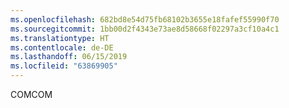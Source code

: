 ```yaml
---
ms.openlocfilehash: 682bd8e54d75fb68102b3655e18fafef55990f70
ms.sourcegitcommit: 1bb00d2f4343e73ae8d58668f02297a3cf10a4c1
ms.translationtype: HT
ms.contentlocale: de-DE
ms.lasthandoff: 06/15/2019
ms.locfileid: "63869905"
---
```

<span data-ttu-id="9a827-101">COM</span><span class="sxs-lookup"><span data-stu-id="9a827-101">COM</span></span>